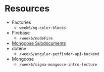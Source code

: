 # Resources

- Factories
  - `week6/ng-color-blocks`
- Firebase
  - `/week6/nodeFire`
- [Mongoose Subdocuments](https://github.com/kdszafranski/omicron_mongoose/tree/solution)
- dotenv
  - `/week6/angular-petfinder-api-backend`
- Mongoose
  - `/week6/sigma-mongoose-intro-lecture`